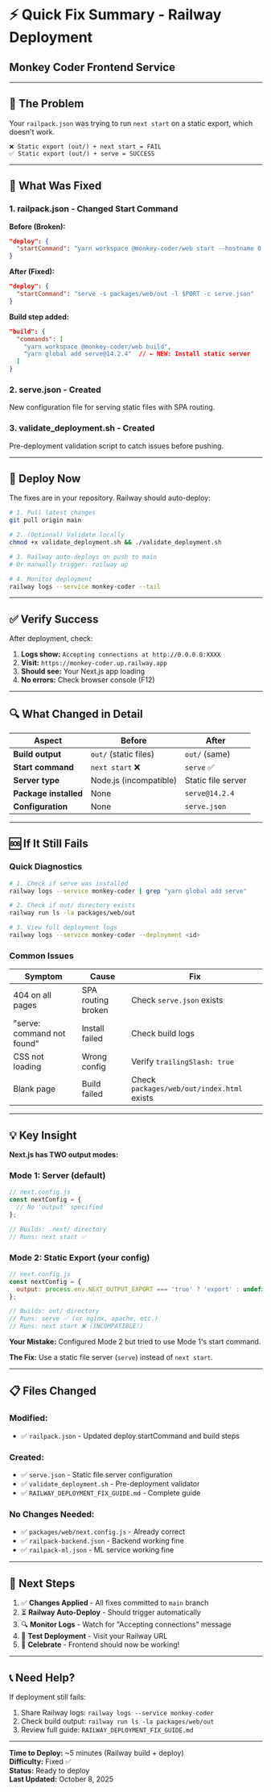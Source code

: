 # ⚡ Quick Fix Summary - Railway Deployment
## Monkey Coder Frontend Service

---

## 🎯 **The Problem**

Your `railpack.json` was trying to run `next start` on a static export, which doesn't work.

```
❌ Static export (out/) + next start = FAIL
✅ Static export (out/) + serve = SUCCESS
```

---

## 🔧 **What Was Fixed**

### **1. railpack.json - Changed Start Command**

**Before (Broken):**
```json
"deploy": {
  "startCommand": "yarn workspace @monkey-coder/web start --hostname 0.0.0.0 --port $PORT"
}
```

**After (Fixed):**
```json
"deploy": {
  "startCommand": "serve -s packages/web/out -l $PORT -c serve.json"
}
```

**Build step added:**
```json
"build": {
  "commands": [
    "yarn workspace @monkey-coder/web build",
    "yarn global add serve@14.2.4"  // ← NEW: Install static server
  ]
}
```

### **2. serve.json - Created**

New configuration file for serving static files with SPA routing.

### **3. validate_deployment.sh - Created**

Pre-deployment validation script to catch issues before pushing.

---

## 🚀 **Deploy Now**

The fixes are in your repository. Railway should auto-deploy:

```bash
# 1. Pull latest changes
git pull origin main

# 2. (Optional) Validate locally
chmod +x validate_deployment.sh && ./validate_deployment.sh

# 3. Railway auto-deploys on push to main
# Or manually trigger: railway up

# 4. Monitor deployment
railway logs --service monkey-coder --tail
```

---

## ✅ **Verify Success**

After deployment, check:

1. **Logs show:** `Accepting connections at http://0.0.0.0:XXXX`
2. **Visit:** `https://monkey-coder.up.railway.app`
3. **Should see:** Your Next.js app loading
4. **No errors:** Check browser console (F12)

---

## 🔍 **What Changed in Detail**

| Aspect | Before | After |
|--------|--------|-------|
| **Build output** | `out/` (static files) | `out/` (same) |
| **Start command** | `next start` ❌ | `serve` ✅ |
| **Server type** | Node.js (incompatible) | Static file server |
| **Package installed** | None | `serve@14.2.4` |
| **Configuration** | None | `serve.json` |

---

## 🆘 **If It Still Fails**

### **Quick Diagnostics**

```bash
# 1. Check if serve was installed
railway logs --service monkey-coder | grep "yarn global add serve"

# 2. Check if out/ directory exists
railway run ls -la packages/web/out

# 3. View full deployment logs
railway logs --service monkey-coder --deployment <id>
```

### **Common Issues**

| Symptom | Cause | Fix |
|---------|-------|-----|
| 404 on all pages | SPA routing broken | Check `serve.json` exists |
| "serve: command not found" | Install failed | Check build logs |
| CSS not loading | Wrong config | Verify `trailingSlash: true` |
| Blank page | Build failed | Check `packages/web/out/index.html` exists |

---

## 💡 **Key Insight**

**Next.js has TWO output modes:**

### **Mode 1: Server (default)**
```javascript
// next.config.js
const nextConfig = {
  // No 'output' specified
};

// Builds: .next/ directory
// Runs: next start ✅
```

### **Mode 2: Static Export (your config)**
```javascript
// next.config.js
const nextConfig = {
  output: process.env.NEXT_OUTPUT_EXPORT === 'true' ? 'export' : undefined
};

// Builds: out/ directory
// Runs: serve ✅ (or nginx, apache, etc.)
// Runs: next start ❌ (INCOMPATIBLE!)
```

**Your Mistake:** Configured Mode 2 but tried to use Mode 1's start command.

**The Fix:** Use a static file server (`serve`) instead of `next start`.

---

## 📋 **Files Changed**

### **Modified:**
- ✅ `railpack.json` - Updated deploy.startCommand and build steps

### **Created:**
- ✅ `serve.json` - Static file server configuration
- ✅ `validate_deployment.sh` - Pre-deployment validator
- ✅ `RAILWAY_DEPLOYMENT_FIX_GUIDE.md` - Complete guide

### **No Changes Needed:**
- ✅ `packages/web/next.config.js` - Already correct
- ✅ `railpack-backend.json` - Backend working fine
- ✅ `railpack-ml.json` - ML service working fine

---

## 🎯 **Next Steps**

1. ✅ **Changes Applied** - All fixes committed to `main` branch
2. ⏳ **Railway Auto-Deploy** - Should trigger automatically
3. 🔍 **Monitor Logs** - Watch for "Accepting connections" message
4. 🧪 **Test Deployment** - Visit your Railway URL
5. 🎉 **Celebrate** - Frontend should now be working!

---

## 📞 **Need Help?**

If deployment still fails:

1. Share Railway logs: `railway logs --service monkey-coder`
2. Check build output: `railway run ls -la packages/web/out`
3. Review full guide: `RAILWAY_DEPLOYMENT_FIX_GUIDE.md`

---

**Time to Deploy:** ~5 minutes (Railway build + deploy)  
**Difficulty:** Fixed ✅  
**Status:** Ready to deploy  
**Last Updated:** October 8, 2025
